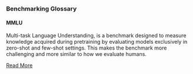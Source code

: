 ### Benchmarking Glossary

#### MMLU
Multi-task Language Understanding, is a benchmark designed to measure knowledge acquired during pretraining by evaluating models exclusively in zero-shot and few-shot settings. This makes the benchmark more challenging and more similar to how we evaluate humans.

[Read More](https://paperswithcode.com/sota/multi-task-language-understanding-on-mmlu
)

